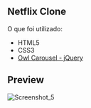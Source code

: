 ## Netflix Clone
O que foi utilizado:
- HTML5
- CSS3
- [Owl Carousel - jQuery](https://owlcarousel2.github.io/OwlCarousel2/)

## Preview

![Screenshot_5](https://user-images.githubusercontent.com/52227237/111937342-93130b80-8ad8-11eb-91ac-71db395604bf.jpg)

